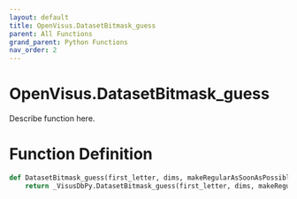 ```yaml
---
layout: default
title: OpenVisus.DatasetBitmask_guess
parent: All Functions
grand_parent: Python Functions
nav_order: 2
---
```


# OpenVisus.DatasetBitmask_guess

Describe function here.

# Function Definition

```python
def DatasetBitmask_guess(first_letter, dims, makeRegularAsSoonAsPossible=True):
    return _VisusDbPy.DatasetBitmask_guess(first_letter, dims, makeRegularAsSoonAsPossible)
```